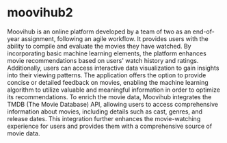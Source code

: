 # moovihub2
Moovihub is an online platform developed by a team of two as an
end-of-year assignment, following an agile workflow. It provides
users with the ability to compile and evaluate the movies they
have watched. By incorporating basic machine learning elements,
the platform enhances movie recommendations based on users' watch
history and ratings. Additionally, users can access interactive
data visualization to gain insights into their viewing patterns.
The application offers the option to provide concise or detailed
feedback on movies, enabling the machine learning algorithm to
utilize valuable and meaningful information in order to optimize
its recommendations. To enrich the movie data, Moovihub integrates
the TMDB (The Movie Database) API, allowing users to access
comprehensive information about movies, including details such as
cast, genres, and release dates. This integration further enhances
the movie-watching experience for users and provides them with a
comprehensive source of movie data.
